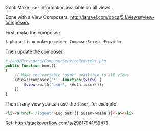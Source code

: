 
Goal: Make `user` information available on all views.

Done with a View Composers: http://laravel.com/docs/5.1/views#view-composers

First, make the composer:
```bash
$ php artisan make:provider ComposerServiceProvider
```

Then update the composer:
```php
# /app/Providers/ComposerServiceProvider.php
public function boot()
{
    // Make the variable "user" available to all views
    \View::composer('*', function($view) {
        $view->with('user', \Auth::user());
    });
}
```

Then in any view you can use the `$user`, for example:
```html
<li><a href='/logout'>Log out {{ $user->name }}</a></li>
```

Ref: http://stackoverflow.com/a/29817941/59479
